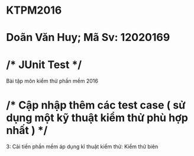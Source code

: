 # KTPM2016
# Doãn Văn Huy; Mã Sv: 12020169
# /* JUnit Test */
Bài tập môn kiểm thử phần mềm 2016
# /* Cập nhập thêm các test case ( sử dụng một kỹ thuật kiểm thử phù hợp nhất ) */
3: Cải tiến phần mềm áp dụng kĩ thuật kiểm thử: Kiểm thử biên
